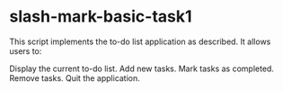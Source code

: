 # slash-mark-basic-task1
This script implements the to-do list application as described. It allows users to:

Display the current to-do list.
Add new tasks.
Mark tasks as completed.
Remove tasks.
Quit the application.
